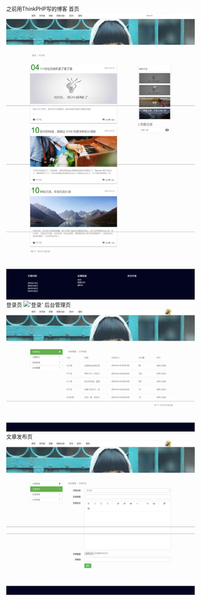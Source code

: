 之前用ThinkPHP写的博客
首页
!['首页'](首页.jpg)
登录页
!['登录'](登录页.jpg)
后台管理页
!['后台管理'](后台管理.jpg)
文章发布页
!['文章发布'](文章发布.jpg)